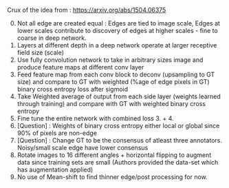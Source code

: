 Crux of the idea from : https://arxiv.org/abs/1504.06375

0. Not all edge are created equal : Edges are tied to image scale, Edges at lower scales contribute to discovery of edges at higher scales - fine to coarse in deep network.
1. Layers at different depth in a deep network operate at larger receptive field size (scale)
2. Use fully convolution network to take in arbitrary sizes image and produce feature maps at different conv layer
3. Feed feature map from each conv block to deconv (upsampling to GT size) and compare to GT with weighted (%age of edge pixels in GT) binary cross entropy loss after sigmoid
4. Take Weighted average of output from each side layer (weights learned through training) and compare with GT with weighted binary cross entropy
5. Fine tune the entire network with combined loss 3. + 4.
6. [Question] : Weights of binary cross entropy either local or global since 90% of pixels are non-edge
7. [Question] : Change GT to be the consensus of atleast three annotators. Noisy/small scale edge have lower consensus
8. Rotate images to 16 different angles + horizontal flipping to augment data since training sets are small (Authors provided the data-set which has augmentation applied)
9. No use of Mean-shift to find thinner edge/post processing for now. 
